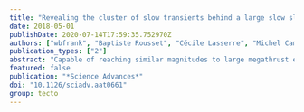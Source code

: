 ```yaml
---
title: "Revealing the cluster of slow transients behind a large slow slip event"
date: 2018-05-01
publishDate: 2020-07-14T17:59:35.752970Z
authors: ["wbfrank", "Baptiste Rousset", "Cécile Lasserre", "Michel Campillo"]
publication_types: ["2"]
abstract: "Capable of reaching similar magnitudes to large megathrust earthquakes [$M_w$ (moment magnitude) $>$ 7], slow slip events play a major role in accommodating tectonic motion on plate boundaries through predominantly aseismic rupture. We demonstrate here that large slow slip events are a cluster of short-duration slow transients. Using a dense catalog of low-frequency earthquakes as a guide, we investigate the $M_w$ 7.5 slow slip event that occurred in 2006 along the subduction interface 40 km beneath Guerrero, Mexico. We show that while the long-period surface displacement, as recorded by Global Positioning System, suggests a 6-month duration, the motion in the direction of tectonic release only sporadically occurs over 55 days, and its surface signature is attenuated by rapid relocking of the plate interface. Our proposed description of slow slip as a cluster of slow transients forces us to re-evaluate our understanding of the physics and scaling of slow earthquakes."
featured: false
publication: "*Science Advances*"
doi: "10.1126/sciadv.aat0661"
group: tecto
---
```


